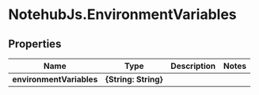 # NotehubJs.EnvironmentVariables

## Properties

Name | Type | Description | Notes
------------ | ------------- | ------------- | -------------
**environmentVariables** | **{String: String}** |  | 



